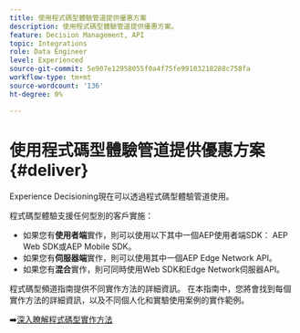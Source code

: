 ```yaml
---
title: 使用程式碼型體驗管道提供優惠方案
description: 使用程式碼型體驗管道提供優惠方案。
feature: Decision Management, API
topic: Integrations
role: Data Engineer
level: Experienced
source-git-commit: 5e907e12958055f0a4f75fe99103218288c758fa
workflow-type: tm+mt
source-wordcount: '136'
ht-degree: 0%

---
```



# 使用程式碼型體驗管道提供優惠方案 {#deliver}

Experience Decisioning現在可以透過程式碼型體驗管道使用。

程式碼型體驗支援任何型別的客戶實施：

* 如果您有&#x200B;**使用者端**&#x200B;實作，則可以使用以下其中一個AEP使用者端SDK： AEP Web SDK或AEP Mobile SDK。
* 如果您有&#x200B;**伺服器端**&#x200B;實作，則可以使用其中一個AEP Edge Network API。
* 如果您有&#x200B;**混合**&#x200B;實作，則可同時使用Web SDK和Edge Network伺服器API。

程式碼型頻道指南提供不同實作方法的詳細資訊。 在本指南中，您將會找到每個實作方法的詳細資訊，以及不同個人化和實驗使用案例的實作範例。

➡️[深入瞭解程式碼型實作方法](../../code-based/code-based-implementation-samples.md)
